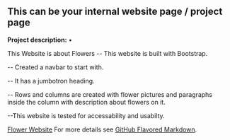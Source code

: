 ## This can be your internal website page / project page

**Project description:** •	

This Website is about Flowers
-- This website is built with Bootstrap.

-- Created a navbar to start with.

-- It has a jumbotron heading.

-- Rows and columns are created with flower pictures and paragraphs inside the column with description about flowers on it.

--This website is tested for accessability and usabilty.


[Flower Website](https://renujaishankar.github.io/Feb7thhostedRepo/) 
For more details see [GitHub Flavored Markdown](https://guides.github.com/features/mastering-markdown/).
